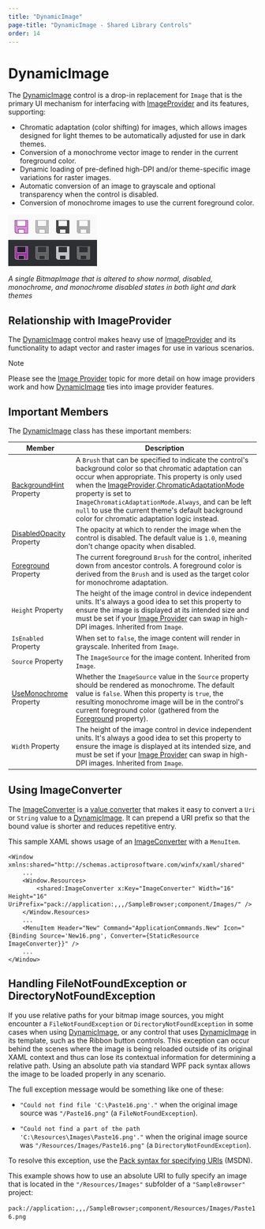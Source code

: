```yaml
---
title: "DynamicImage"
page-title: "DynamicImage - Shared Library Controls"
order: 14
---
```

# DynamicImage

The [DynamicImage](xref:ActiproSoftware.Windows.Controls.DynamicImage) control is a drop-in replacement for `Image` that is the primary UI mechanism for interfacing with [ImageProvider](../../themes/image-provider.md) and its features, supporting:

- Chromatic adaptation (color shifting) for images, which allows images designed for light themes to be automatically adjusted for use in dark themes.
- Conversion of a monochrome vector image to render in the current foreground color.
- Dynamic loading of pre-defined high-DPI and/or theme-specific image variations for raster images.
- Automatic conversion of an image to grayscale and optional transparency when the control is disabled.
- Conversion of monochrome images to use the current foreground color.

![Screenshot](../images/dynamicimage.png)

*A single BitmapImage that is altered to show normal, disabled, monochrome, and monochrome disabled states in both light and dark themes*

## Relationship with ImageProvider

The [DynamicImage](xref:ActiproSoftware.Windows.Controls.DynamicImage) control makes heavy use of [ImageProvider](../../themes/image-provider.md) and its functionality to adapt vector and raster images for use in various scenarios.

> [!NOTE]
> Please see the [Image Provider](../../themes/image-provider.md) topic for more detail on how image providers work and how [DynamicImage](xref:ActiproSoftware.Windows.Controls.DynamicImage) ties into image provider features.

## Important Members

The [DynamicImage](xref:ActiproSoftware.Windows.Controls.DynamicImage) class has these important members:

| Member | Description |
|-----|-----|
| [BackgroundHint](xref:ActiproSoftware.Windows.Controls.DynamicImage.BackgroundHint) Property | A `Brush` that can be specified to indicate the control's background color so that chromatic adaptation can occur when appropriate.  This property is only used when the [ImageProvider](xref:ActiproSoftware.Windows.Media.ImageProvider).[ChromaticAdaptationMode](xref:ActiproSoftware.Windows.Media.ImageProvider.ChromaticAdaptationMode) property is set to `ImageChromaticAdaptationMode.Always`, and can be left `null` to use the current theme's default background color for chromatic adaptation logic instead. |
| [DisabledOpacity](xref:ActiproSoftware.Windows.Controls.DynamicImage.DisabledOpacity) Property | The opacity at which to render the image when the control is disabled.  The default value is `1.0`, meaning don't change opacity when disabled. |
| [Foreground](xref:ActiproSoftware.Windows.Controls.DynamicImage.Foreground) Property | The current foreground `Brush` for the control, inherited down from ancestor controls.  A foreground color is derived from the `Brush` and is used as the target color for monochrome adaptation. |
| `Height` Property | The height of the image control in device independent units.  It's always a good idea to set this property to ensure the image is displayed at its intended size and must be set if your [Image Provider](../../themes/image-provider.md) can swap in high-DPI images.  Inherited from `Image`. |
| `IsEnabled` Property | When set to `false`, the image content will render in grayscale.  Inherited from `Image`. |
| `Source` Property | The `ImageSource` for the image content.  Inherited from `Image`. |
| [UseMonochrome](xref:ActiproSoftware.Windows.Controls.DynamicImage.UseMonochrome) Property | Whether the `ImageSource` value in the `Source` property should be rendered as monochrome.  The default value is `false`.  When this property is `true`, the resulting monochrome image will be in the control's current foreground color (gathered from the [Foreground](xref:ActiproSoftware.Windows.Controls.DynamicImage.Foreground) property). |
| `Width` Property | The height of the image control in device independent units.  It's always a good idea to set this property to ensure the image is displayed at its intended size, and must be set if your [Image Provider](../../themes/image-provider.md) can swap in high-DPI images.  Inherited from `Image`. |

## Using ImageConverter

The [ImageConverter](xref:ActiproSoftware.Windows.Controls.ImageConverter) is a [value converter](../value-converters.md) that makes it easy to convert a `Uri` or `String` value to a [DynamicImage](xref:ActiproSoftware.Windows.Controls.DynamicImage).  It can prepend a URI prefix so that the bound value is shorter and reduces repetitive entry.

This sample XAML shows usage of an [ImageConverter](xref:ActiproSoftware.Windows.Controls.ImageConverter) with a `MenuItem`.

```xaml
<Window xmlns:shared="http://schemas.actiprosoftware.com/winfx/xaml/shared"
	...
	<Window.Resources>
		<shared:ImageConverter x:Key="ImageConverter" Width="16" Height="16" UriPrefix="pack://application:,,,/SampleBrowser;component/Images/" />
	</Window.Resources>
	...
	<MenuItem Header="New" Command="ApplicationCommands.New" Icon="{Binding Source='New16.png', Converter={StaticResource ImageConverter}}" />
	...
</Window>
```

## Handling FileNotFoundException or DirectoryNotFoundException

If you use relative paths for your bitmap image sources, you might encounter a `FileNotFoundException` or `DirectoryNotFoundException` in some cases when using [DynamicImage](xref:ActiproSoftware.Windows.Controls.DynamicImage), or any control that uses [DynamicImage](xref:ActiproSoftware.Windows.Controls.DynamicImage) in its template, such as the Ribbon button controls.  This exception can occur behind the scenes where the image is being reloaded outside of its original XAML context and thus can lose its contextual information for determining a relative path.  Using an absolute path via standard WPF pack syntax allows the image to be loaded properly in any scenario.

The full exception message would be something like one of these:

- `"Could not find file 'C:\Paste16.png'."` when the original image source was `"/Paste16.png"` (a `FileNotFoundException`).

- `"Could not find a part of the path 'C:\Resources\Images\Paste16.png'."` when the original image source was `"/Resources/Images/Paste16.png"` (a `DirectoryNotFoundException`).

To resolve this exception, use the [Pack syntax for specifying URIs](https://docs.microsoft.com/en-us/dotnet/framework/wpf/app-development/pack-uris-in-wpf) (MSDN).

This example shows how to use an absolute URI to fully specify an image that is located in the `"/Resources/Images"` subfolder of a `"SampleBrowser"` project:

`pack://application:,,,/SampleBrowser;component/Resources/Images/Paste16.png`
